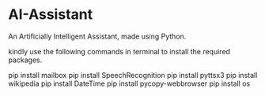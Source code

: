 # AI-Assistant
An Artificially Intelligent Assistant, made using Python.

kindly use the following commands in terminal to install the required packages.

pip install mailbox
pip install SpeechRecognition
pip install pyttsx3
pip install wikipedia
pip install DateTime
pip install pycopy-webbrowser
pip install os
